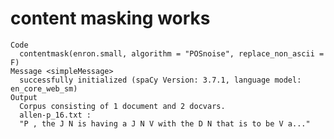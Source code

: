 # content masking works

    Code
      contentmask(enron.small, algorithm = "POSnoise", replace_non_ascii = F)
    Message <simpleMessage>
      successfully initialized (spaCy Version: 3.7.1, language model: en_core_web_sm)
    Output
      Corpus consisting of 1 document and 2 docvars.
      allen-p_16.txt :
      "P , the J N is having a J N V with the D N that is to be V a..."
      

